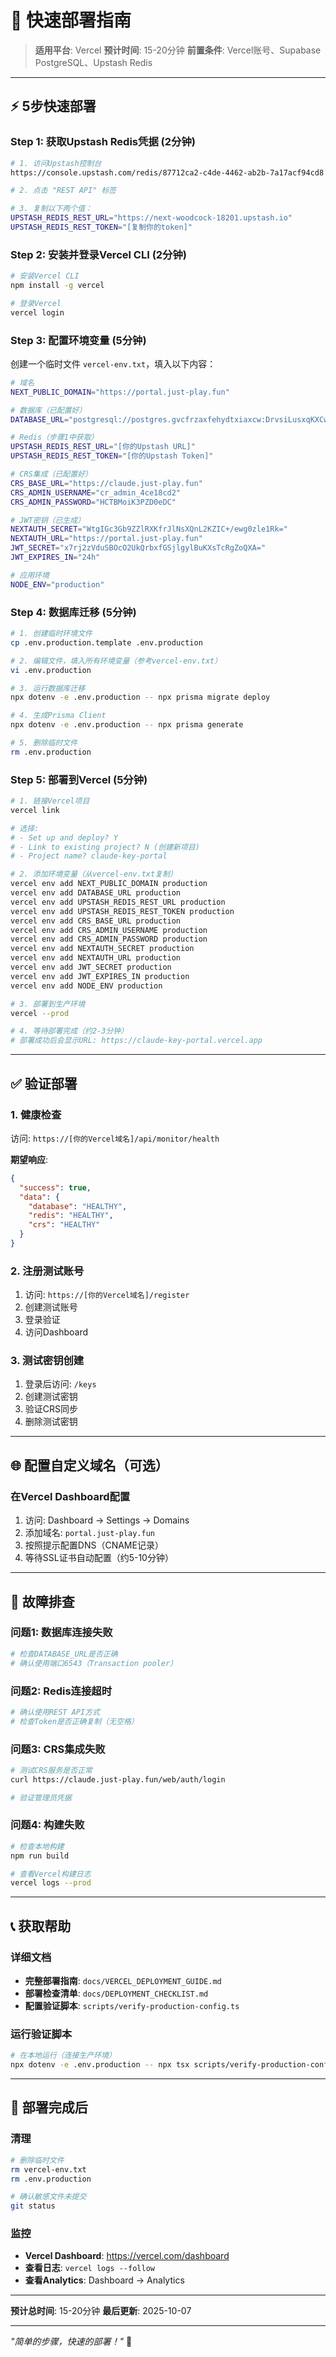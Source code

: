 # 🚀 快速部署指南

> **适用平台**: Vercel
> **预计时间**: 15-20分钟
> **前置条件**: Vercel账号、Supabase PostgreSQL、Upstash Redis

---

## ⚡ 5步快速部署

### Step 1: 获取Upstash Redis凭据 (2分钟)

```bash
# 1. 访问Upstash控制台
https://console.upstash.com/redis/87712ca2-c4de-4462-ab2b-7a17acf94cd8

# 2. 点击 "REST API" 标签

# 3. 复制以下两个值：
UPSTASH_REDIS_REST_URL="https://next-woodcock-18201.upstash.io"
UPSTASH_REDIS_REST_TOKEN="[复制你的token]"
```

### Step 2: 安装并登录Vercel CLI (2分钟)

```bash
# 安装Vercel CLI
npm install -g vercel

# 登录Vercel
vercel login
```

### Step 3: 配置环境变量 (5分钟)

创建一个临时文件 `vercel-env.txt`，填入以下内容：

```bash
# 域名
NEXT_PUBLIC_DOMAIN="https://portal.just-play.fun"

# 数据库（已配置好）
DATABASE_URL="postgresql://postgres.gvcfrzaxfehydtxiaxcw:DrvsiLusxqKXCwZrRYWILoM4JfbHl1VqBgFt94kXtuY=@aws-1-us-west-1.pooler.supabase.com:6543/postgres"

# Redis（步骤1中获取）
UPSTASH_REDIS_REST_URL="[你的Upstash URL]"
UPSTASH_REDIS_REST_TOKEN="[你的Upstash Token]"

# CRS集成（已配置好）
CRS_BASE_URL="https://claude.just-play.fun"
CRS_ADMIN_USERNAME="cr_admin_4ce18cd2"
CRS_ADMIN_PASSWORD="HCTBMoiK3PZD0eDC"

# JWT密钥（已生成）
NEXTAUTH_SECRET="WtgIGc3Gb9ZZlRXKfrJlNsXQnL2KZIC+/ewg0zle1Rk="
NEXTAUTH_URL="https://portal.just-play.fun"
JWT_SECRET="x7rj2zVduSBOcO2UkQrbxfGSjlgylBuKXsTcRgZoQXA="
JWT_EXPIRES_IN="24h"

# 应用环境
NODE_ENV="production"
```

### Step 4: 数据库迁移 (5分钟)

```bash
# 1. 创建临时环境文件
cp .env.production.template .env.production

# 2. 编辑文件，填入所有环境变量（参考vercel-env.txt）
vi .env.production

# 3. 运行数据库迁移
npx dotenv -e .env.production -- npx prisma migrate deploy

# 4. 生成Prisma Client
npx dotenv -e .env.production -- npx prisma generate

# 5. 删除临时文件
rm .env.production
```

### Step 5: 部署到Vercel (5分钟)

```bash
# 1. 链接Vercel项目
vercel link

# 选择:
# - Set up and deploy? Y
# - Link to existing project? N (创建新项目)
# - Project name? claude-key-portal

# 2. 添加环境变量（从vercel-env.txt复制）
vercel env add NEXT_PUBLIC_DOMAIN production
vercel env add DATABASE_URL production
vercel env add UPSTASH_REDIS_REST_URL production
vercel env add UPSTASH_REDIS_REST_TOKEN production
vercel env add CRS_BASE_URL production
vercel env add CRS_ADMIN_USERNAME production
vercel env add CRS_ADMIN_PASSWORD production
vercel env add NEXTAUTH_SECRET production
vercel env add NEXTAUTH_URL production
vercel env add JWT_SECRET production
vercel env add JWT_EXPIRES_IN production
vercel env add NODE_ENV production

# 3. 部署到生产环境
vercel --prod

# 4. 等待部署完成（约2-3分钟）
# 部署成功后会显示URL: https://claude-key-portal.vercel.app
```

---

## ✅ 验证部署

### 1. 健康检查

访问: `https://[你的Vercel域名]/api/monitor/health`

**期望响应**:
```json
{
  "success": true,
  "data": {
    "database": "HEALTHY",
    "redis": "HEALTHY",
    "crs": "HEALTHY"
  }
}
```

### 2. 注册测试账号

1. 访问: `https://[你的Vercel域名]/register`
2. 创建测试账号
3. 登录验证
4. 访问Dashboard

### 3. 测试密钥创建

1. 登录后访问: `/keys`
2. 创建测试密钥
3. 验证CRS同步
4. 删除测试密钥

---

## 🌐 配置自定义域名（可选）

### 在Vercel Dashboard配置

1. 访问: Dashboard → Settings → Domains
2. 添加域名: `portal.just-play.fun`
3. 按照提示配置DNS（CNAME记录）
4. 等待SSL证书自动配置（约5-10分钟）

---

## 🔧 故障排查

### 问题1: 数据库连接失败

```bash
# 检查DATABASE_URL是否正确
# 确认使用端口6543（Transaction pooler）
```

### 问题2: Redis连接超时

```bash
# 确认使用REST API方式
# 检查Token是否正确复制（无空格）
```

### 问题3: CRS集成失败

```bash
# 测试CRS服务是否正常
curl https://claude.just-play.fun/web/auth/login

# 验证管理员凭据
```

### 问题4: 构建失败

```bash
# 检查本地构建
npm run build

# 查看Vercel构建日志
vercel logs --prod
```

---

## 📞 获取帮助

### 详细文档

- **完整部署指南**: `docs/VERCEL_DEPLOYMENT_GUIDE.md`
- **部署检查清单**: `docs/DEPLOYMENT_CHECKLIST.md`
- **配置验证脚本**: `scripts/verify-production-config.ts`

### 运行验证脚本

```bash
# 在本地运行（连接生产环境）
npx dotenv -e .env.production -- npx tsx scripts/verify-production-config.ts
```

---

## 🎉 部署完成后

### 清理

```bash
# 删除临时文件
rm vercel-env.txt
rm .env.production

# 确认敏感文件未提交
git status
```

### 监控

- **Vercel Dashboard**: https://vercel.com/dashboard
- **查看日志**: `vercel logs --follow`
- **查看Analytics**: Dashboard → Analytics

---

**预计总时间**: 15-20分钟
**最后更新**: 2025-10-07

---

_"简单的步骤，快速的部署！"_ 🚀
